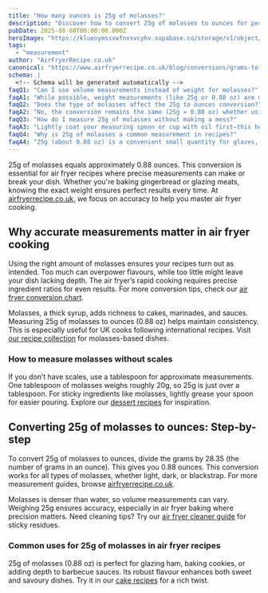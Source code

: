 ```yaml
---
title: "How many ounces is 25g of molasses?"
description: "Discover how to convert 25g of molasses to ounces for perfect air fryer recipes. Get accurate measurements every time!"
pubDate: 2025-08-08T00:00:00.000Z
heroImage: "https://klueoymssxwfnxsvcyhv.supabase.co/storage/v1/object/public/Shmucket/how-many-ounces-is-25g-of-molasses.webp"
tags:
  - "measurement"
author: "AirFryerRecipe.co.uk"
canonical: "https://www.airfryerrecipe.co.uk/blog/conversions/grams-to-ounces/how-many-ounces-is-25g-of-molasses"
schema: |
  <!-- Schema will be generated automatically -->
faqQ1: "Can I use volume measurements instead of weight for molasses?"
faqA1: "While possible, weight measurements (like 25g or 0.88 oz) are more accurate for molasses due to its thickness. Volume measures can vary based on how you pour it. For consistent results in air fryer recipes, weighing is best."
faqQ2: "Does the type of molasses affect the 25g to ounces conversion?"
faqA2: "No, the conversion remains the same (25g = 0.88 oz) whether using light, dark, or blackstrap molasses. However, flavour intensity varies, so adjust recipes accordingly. Check our conversion chart for other ingredients."
faqQ3: "How do I measure 25g of molasses without making a mess?"
faqA3: "Lightly coat your measuring spoon or cup with oil first—this helps the molasses slide out easily. Alternatively, use disposable parchment paper on your scales for quick cleanup. Our cleaning guide has more sticky-solution tips."
faqQ4: "Why is 25g of molasses a common measurement in recipes?"
faqA4: "25g (about 0.88 oz) is a convenient small quantity for glazes, marinades, or single batches of cookies. It’s enough to add flavour without overwhelming dishes. For larger batches, scale up proportionally using our conversion tools."
---
```

<p>25g of molasses equals approximately 0.88 ounces. This conversion is essential for air fryer recipes where precise measurements can make or break your dish. Whether you're baking gingerbread or glazing meats, knowing the exact weight ensures perfect results every time. At <a href=https://www.airfryerrecipe.co.uk>airfryerrecipe.co.uk</a>, we focus on accuracy to help you master air fryer cooking.</p>  

<h2>Why accurate measurements matter in air fryer cooking</h2>  
<p>Using the right amount of molasses ensures your recipes turn out as intended. Too much can overpower flavours, while too little might leave your dish lacking depth. The air fryer’s rapid cooking requires precise ingredient ratios for even results. For more conversion tips, check our <a href=https://www.airfryerrecipe.co.uk/air-fryer-conversion-chart>air fryer conversion chart</a>.</p>  

<p>Molasses, a thick syrup, adds richness to cakes, marinades, and sauces. Measuring 25g of molasses to ounces (0.88 oz) helps maintain consistency. This is especially useful for UK cooks following international recipes. Visit <a href=https://www.airfryerrecipe.co.uk/recipes>our recipe collection</a> for molasses-based dishes.</p>  

<h3>How to measure molasses without scales</h3>  
<p>If you don’t have scales, use a tablespoon for approximate measurements. One tablespoon of molasses weighs roughly 20g, so 25g is just over a tablespoon. For sticky ingredients like molasses, lightly grease your spoon for easier pouring. Explore our <a href=https://www.airfryerrecipe.co.uk/recipe-category/dessert>dessert recipes</a> for inspiration.</p>  

<h2>Converting 25g of molasses to ounces: Step-by-step</h2>  
<p>To convert 25g of molasses to ounces, divide the grams by 28.35 (the number of grams in an ounce). This gives you 0.88 ounces. This conversion works for all types of molasses, whether light, dark, or blackstrap. For more measurement guides, browse <a href=https://www.airfryerrecipe.co.uk>airfryerrecipe.co.uk</a>.</p>  

<p>Molasses is denser than water, so volume measurements can vary. Weighing 25g ensures accuracy, especially in air fryer baking where precision matters. Need cleaning tips? Try our <a href=https://www.airfryerrecipe.co.uk/air-fryer-cleaner>air fryer cleaner guide</a> for sticky residues.</p>  

<h3>Common uses for 25g of molasses in air fryer recipes</h3>  
<p>25g of molasses (0.88 oz) is perfect for glazing ham, baking cookies, or adding depth to barbecue sauces. Its robust flavour enhances both sweet and savoury dishes. Try it in our <a href=https://www.airfryerrecipe.co.uk/recipe-category/cakes>cake recipes</a> for a rich twist.</p>
